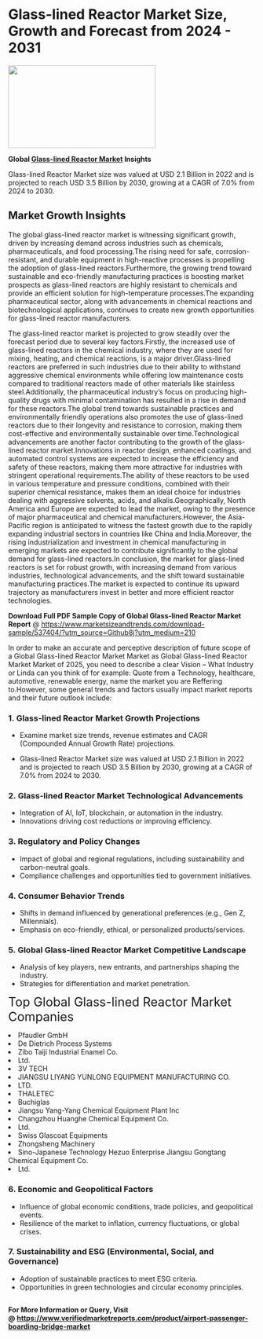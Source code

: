 <H1>Glass-lined Reactor Market Size, Growth and Forecast from 2024 - 2031</H1><img class="aligncenter size-medium wp-image-584254" src="https://thirdeyenews.in/wp-content/uploads/2024/09/Global-Market-Research-300x168.jpeg" alt="" width="300" height="168" /><p><strong>Global&nbsp;<a href="https://www.marketsizeandtrends.com/download-sample/537404/?utm_source=Github8j?utm_medium=210">Glass-lined Reactor Market</a> Insights</strong></p><p>Glass-lined Reactor Market size was valued at USD 2.1 Billion in 2022 and is projected to reach USD 3.5 Billion by 2030, growing at a CAGR of 7.0% from 2024 to 2030.</p><p><h2>Market Growth Insights</h2> <p>The global glass-lined reactor market is witnessing significant growth, driven by increasing demand across industries such as chemicals, pharmaceuticals, and food processing.The rising need for safe, corrosion-resistant, and durable equipment in high-reactive processes is propelling the adoption of glass-lined reactors.Furthermore, the growing trend toward sustainable and eco-friendly manufacturing practices is boosting market prospects as glass-lined reactors are highly resistant to chemicals and provide an efficient solution for high-temperature processes.The expanding pharmaceutical sector, along with advancements in chemical reactions and biotechnological applications, continues to create new growth opportunities for glass-lined reactor manufacturers.</p> <p>The glass-lined reactor market is projected to grow steadily over the forecast period due to several key factors.Firstly, the increased use of glass-lined reactors in the chemical industry, where they are used for mixing, heating, and chemical reactions, is a major driver.Glass-lined reactors are preferred in such industries due to their ability to withstand aggressive chemical environments while offering low maintenance costs compared to traditional reactors made of other materials like stainless steel.Additionally, the pharmaceutical industry’s focus on producing high-quality drugs with minimal contamination has resulted in a rise in demand for these reactors.The global trend towards sustainable practices and environmentally friendly operations also promotes the use of glass-lined reactors due to their longevity and resistance to corrosion, making them cost-effective and environmentally sustainable over time.Technological advancements are another factor contributing to the growth of the glass-lined reactor market.Innovations in reactor design, enhanced coatings, and automated control systems are expected to increase the efficiency and safety of these reactors, making them more attractive for industries with stringent operational requirements.The ability of these reactors to be used in various temperature and pressure conditions, combined with their superior chemical resistance, makes them an ideal choice for industries dealing with aggressive solvents, acids, and alkalis.Geographically, North America and Europe are expected to lead the market, owing to the presence of major pharmaceutical and chemical manufacturers.However, the Asia-Pacific region is anticipated to witness the fastest growth due to the rapidly expanding industrial sectors in countries like China and India.Moreover, the rising industrialization and investment in chemical manufacturing in emerging markets are expected to contribute significantly to the global demand for glass-lined reactors.In conclusion, the market for glass-lined reactors is set for robust growth, with increasing demand from various industries, technological advancements, and the shift toward sustainable manufacturing practices.The market is expected to continue its upward trajectory as manufacturers invest in better and more efficient reactor technologies.<p><span class=""><strong>Download Full PDF Sample Copy of Global Glass-lined Reactor Market Report</strong> @ <a href="https://www.marketsizeandtrends.com/download-sample/537404/?utm_source=Github8j?utm_medium=210" target="_blank">https://www.marketsizeandtrends.com/download-sample/537404/?utm_source=Github8j?utm_medium=210</a></span></p><p>In order to make an accurate and perceptive description of future scope of a Global&nbsp;Glass-lined Reactor Market Market as Global&nbsp;Glass-lined Reactor Market Market of 2025, you need to describe a clear Vision &ndash; What Industry or Linda can you think of for example: Quote from a Technology, healthcare, automotive, renewable energy, name the market you are Reffering to.However, some general trends and factors usually impact market reports and their future outlook include:</p><h3>1.&nbsp;<strong>Glass-lined Reactor Market Growth Projections</strong></h3><ul><li>Examine market size trends, revenue estimates and CAGR (Compounded Annual Growth Rate) projections.</li><li><p>Glass-lined Reactor Market size was valued at USD 2.1 Billion in 2022 and is projected to reach USD 3.5 Billion by 2030, growing at a CAGR of 7.0% from 2024 to 2030.</p></li></ul><h3>2.&nbsp;<strong>Glass-lined Reactor Market Technological Advancements</strong></h3><ul><li>Integration of AI, IoT, blockchain, or automation in the industry.</li><li>Innovations driving cost reductions or improving efficiency.</li></ul><h3>3.&nbsp;<strong>Regulatory and Policy Changes</strong></h3><ul><li>Impact of global and regional regulations, including sustainability and carbon-neutral goals.</li><li>Compliance challenges and opportunities tied to government initiatives.</li></ul><h3>4.&nbsp;<strong>Consumer Behavior Trends</strong></h3><ul><li>Shifts in demand influenced by generational preferences (e.g., Gen Z, Millennials).</li><li>Emphasis on eco-friendly, ethical, or personalized products/services.</li></ul><h3>5.&nbsp;<strong>Global Glass-lined Reactor Market Competitive Landscape</strong></h3><ul><li>Analysis of key players, new entrants, and partnerships shaping the industry.</li><li>Strategies for differentiation and market penetration.</li></ul><p data-pm-slice="1 1 []"><span style="color: inherit; font-family: inherit; font-size: 25px;">Top Global Glass-lined Reactor Market Companies</span></p><div class="" data-test-id=""><p><li>Pfaudler GmbH</li><li> De Dietrich Process Systems</li><li> Zibo Taiji Industrial Enamel Co.</li><li>Ltd.</li><li> 3V TECH</li><li> JIANGSU LIYANG YUNLONG EQUIPMENT MANUFACTURING CO.</li><li>LTD.</li><li> THALETEC</li><li> Buchiglas</li><li> Jiangsu Yang-Yang Chemical Equipment Plant Inc</li><li> Changzhou Huanghe Chemical Equipment Co.</li><li>Ltd.</li><li> Swiss Glascoat Equipments</li><li> Zhongsheng Machinery</li><li> Sino-Japanese Technology Hezuo Enterprise Jiangsu Gongtang Chemical Equipment Co.</li><li>Ltd.</li></p></div><h3>6.&nbsp;<strong>Economic and Geopolitical Factors</strong></h3><ul><li>Influence of global economic conditions, trade policies, and geopolitical events.</li><li>Resilience of the market to inflation, currency fluctuations, or global crises.</li></ul><h3>7.&nbsp;<strong>Sustainability and ESG (Environmental, Social, and Governance)</strong></h3><ul><li>Adoption of sustainable practices to meet ESG criteria.</li><li>Opportunities in green technologies and circular economy principles.</li></ul><h2><strong style="font-size: 14px;">For More Information or Query, Visit @&nbsp;</strong><a style="background-color: #ffffff; font-size: 14px;" href="https://www.marketsizeandtrends.com/report/glass-lined-reactor-market/" target="_blank">https://www.verifiedmarketreports.com/product/airport-passenger-boarding-bridge-market</a></h2>